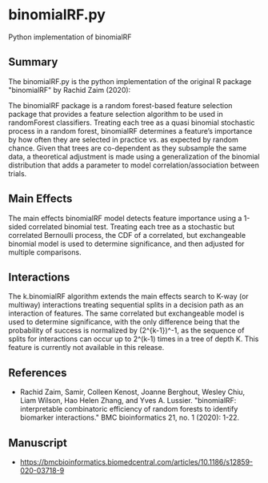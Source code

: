 # binomialRF.py
Python implementation of binomialRF

## Summary

The binomialRF.py is the python implementation of the original R
package "binomialRF" by Rachid Zaim (2020): 

The binomialRF package is a random forest-based feature selection
package that provides a feature selection algorithm to be used in
randomForest classifiers. Treating each tree as a quasi binomial
stochastic process in a random forest,
binomialRF determines a feature’s importance by how often they are
selected in practice vs. as expected by random chance. Given that
trees are co-dependent as they subsample the same data, a theoretical
adjustment is made using a generalization of the binomial distribution
that adds a parameter to model correlation/association between trials.

## Main Effects 

The main effects binomialRF model detects feature importance using a 1-sided correlated binomial test. Treating each tree as a stochastic but correlated Bernoulli process, the CDF of a correlated, but exchangeable binomial model is used to determine significance, and then adjusted for multiple comparisons. 

## Interactions
The k.binomialRF algorithm extends the main effects search to K-way (or multiway) interactions treating sequential splits in a decision path as an interaction of features. The same correlated but exchangeable model is used to determine significance, with the only difference being that the probability of success is normalized by (2^{k-1})^-1, as the sequence of splits for interactions can occur up to 2^(k-1) times in a tree of depth K. This feature is currently not available in this release. 

## References

- Rachid Zaim, Samir, Colleen Kenost, Joanne Berghout, Wesley Chiu, Liam Wilson, Hao Helen Zhang, and Yves A. Lussier. "binomialRF: interpretable combinatoric efficiency of random forests to identify biomarker interactions." BMC bioinformatics 21, no. 1 (2020): 1-22.

## Manuscript

- https://bmcbioinformatics.biomedcentral.com/articles/10.1186/s12859-020-03718-9
